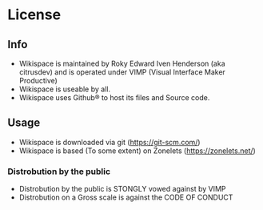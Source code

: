 # License
## Info
- Wikispace is maintained by Roky Edward Iven Henderson (aka citrusdev) and is operated under VIMP (Visual Interface Maker Productive)
- Wikispace is useable by all.
- Wikispace uses Github® to host its files and Source code.
## Usage
- Wikispace is downloaded via git (https://git-scm.com/)
- Wikispace is based (To some extent) on Zonelets (https://zonelets.net/)
### Distrobution by the public
- Distrobution by the public is STONGLY vowed against by VIMP
- Distrobution on a Gross scale is against the CODE OF CONDUCT
